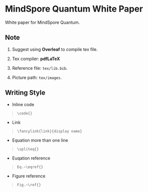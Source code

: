 # MindSpore Quantum White Paper

White paper for MindSpore Quantum.

## Note

1. Suggest using **Overleaf** to compile tex file.

2. Tex compiler: **pdfLaTeX**

3. Reference file: ``tex/lib.bib``.

4. Picture path: ``tex/images``.

## Writing Style

- Inline code

> ``\code{}``

- Link

> ``\fancylink{link}{display name}``

- Equation more than one line

> ``\spliteq{}``

- Euqation reference

>  ``Eq.~\eqref{}``

- Figure reference

> ``Fig.~\ref{}``
